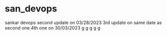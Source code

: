 # san_devops
sankar devops
second update on 03/28/2023
3rd update on same date as second one
4th one on 30/03/2023
g
g
g
g
g









